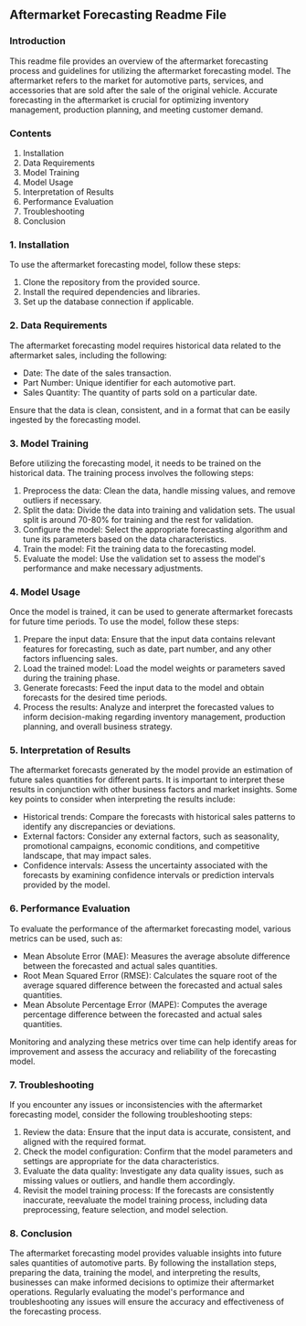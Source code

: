 ## Aftermarket Forecasting Readme File

### Introduction

This readme file provides an overview of the aftermarket forecasting process and guidelines for utilizing the aftermarket forecasting model. The aftermarket refers to the market for automotive parts, services, and accessories that are sold after the sale of the original vehicle. Accurate forecasting in the aftermarket is crucial for optimizing inventory management, production planning, and meeting customer demand.

### Contents

1. Installation
2. Data Requirements
3. Model Training
4. Model Usage
5. Interpretation of Results
6. Performance Evaluation
7. Troubleshooting
8. Conclusion

### 1. Installation

To use the aftermarket forecasting model, follow these steps:

1. Clone the repository from the provided source.
2. Install the required dependencies and libraries.
3. Set up the database connection if applicable.

### 2. Data Requirements

The aftermarket forecasting model requires historical data related to the aftermarket sales, including the following:

- Date: The date of the sales transaction.
- Part Number: Unique identifier for each automotive part.
- Sales Quantity: The quantity of parts sold on a particular date.

Ensure that the data is clean, consistent, and in a format that can be easily ingested by the forecasting model.

### 3. Model Training

Before utilizing the forecasting model, it needs to be trained on the historical data. The training process involves the following steps:

1. Preprocess the data: Clean the data, handle missing values, and remove outliers if necessary.
2. Split the data: Divide the data into training and validation sets. The usual split is around 70-80% for training and the rest for validation.
3. Configure the model: Select the appropriate forecasting algorithm and tune its parameters based on the data characteristics.
4. Train the model: Fit the training data to the forecasting model.
5. Evaluate the model: Use the validation set to assess the model's performance and make necessary adjustments.

### 4. Model Usage

Once the model is trained, it can be used to generate aftermarket forecasts for future time periods. To use the model, follow these steps:

1. Prepare the input data: Ensure that the input data contains relevant features for forecasting, such as date, part number, and any other factors influencing sales.
2. Load the trained model: Load the model weights or parameters saved during the training phase.
3. Generate forecasts: Feed the input data to the model and obtain forecasts for the desired time periods.
4. Process the results: Analyze and interpret the forecasted values to inform decision-making regarding inventory management, production planning, and overall business strategy.

### 5. Interpretation of Results

The aftermarket forecasts generated by the model provide an estimation of future sales quantities for different parts. It is important to interpret these results in conjunction with other business factors and market insights. Some key points to consider when interpreting the results include:

- Historical trends: Compare the forecasts with historical sales patterns to identify any discrepancies or deviations.
- External factors: Consider any external factors, such as seasonality, promotional campaigns, economic conditions, and competitive landscape, that may impact sales.
- Confidence intervals: Assess the uncertainty associated with the forecasts by examining confidence intervals or prediction intervals provided by the model.

### 6. Performance Evaluation

To evaluate the performance of the aftermarket forecasting model, various metrics can be used, such as:

- Mean Absolute Error (MAE): Measures the average absolute difference between the forecasted and actual sales quantities.
- Root Mean Squared Error (RMSE): Calculates the square root of the average squared difference between the forecasted and actual sales quantities.
- Mean Absolute Percentage Error (MAPE): Computes the average percentage difference between the forecasted and actual sales quantities.

Monitoring and analyzing these metrics over time can help identify areas for improvement and assess the accuracy and reliability of the forecasting model.

### 7. Troubleshooting

If you encounter any issues or inconsistencies with the aftermarket forecasting model, consider the following troubleshooting steps:

1. Review the data: Ensure that the input data is accurate, consistent, and aligned with the required format.
2. Check the model configuration: Confirm that the model parameters and settings are appropriate for the data characteristics.
3. Evaluate the data quality: Investigate any data quality issues, such as missing values or outliers, and handle them accordingly.
4. Revisit the model training process: If the forecasts are consistently inaccurate, reevaluate the model training process, including data preprocessing, feature selection, and model selection.

### 8. Conclusion

The aftermarket forecasting model provides valuable insights into future sales quantities of automotive parts. By following the installation steps, preparing the data, training the model, and interpreting the results, businesses can make informed decisions to optimize their aftermarket operations. Regularly evaluating the model's performance and troubleshooting any issues will ensure the accuracy and effectiveness of the forecasting process.
